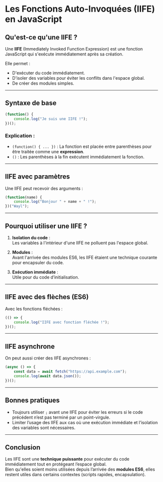
# Les Fonctions Auto-Invoquées (IIFE) en JavaScript

## Qu'est-ce qu'une IIFE ?
Une **IIFE** (Immediately Invoked Function Expression) est une fonction JavaScript qui s'exécute immédiatement après sa création.

Elle permet :
- D'exécuter du code immédiatement.
- D'isoler des variables pour éviter les conflits dans l'espace global.
- De créer des modules simples.

---

## Syntaxe de base

```javascript
(function() {
    console.log("Je suis une IIFE !");
})();
```

### Explication :
- `(function() { ... })` : La fonction est placée entre parenthèses pour être traitée comme une **expression**.
- `()` : Les parenthèses à la fin exécutent immédiatement la fonction.

---

## IIFE avec paramètres

Une IIFE peut recevoir des arguments :
```javascript
(function(name) {
    console.log("Bonjour " + name + " !");
})("Wayl");
```

---

## Pourquoi utiliser une IIFE ?

1. **Isolation du code** :  
   Les variables à l'intérieur d'une IIFE ne polluent pas l'espace global.

2. **Modules** :  
   Avant l'arrivée des modules ES6, les IIFE étaient une technique courante pour encapsuler du code.

3. **Exécution immédiate** :  
   Utile pour du code d’initialisation.

---

## IIFE avec des flèches (ES6)

Avec les fonctions fléchées :
```javascript
(() => {
    console.log("IIFE avec fonction fléchée !");
})();
```

---

## IIFE asynchrone
On peut aussi créer des IIFE asynchrones :
```javascript
(async () => {
    const data = await fetch("https://api.example.com");
    console.log(await data.json());
})();
```

---

## Bonnes pratiques

- Toujours utiliser `;` avant une IIFE pour éviter les erreurs si le code précédent n’est pas terminé par un point-virgule.
- Limiter l’usage des IIFE aux cas où une exécution immédiate et l’isolation des variables sont nécessaires.

---

## Conclusion
Les IIFE sont une **technique puissante** pour exécuter du code immédiatement tout en protégeant l’espace global.  
Bien qu'elles soient moins utilisées depuis l’arrivée des **modules ES6**, elles restent utiles dans certains contextes (scripts rapides, encapsulation).

